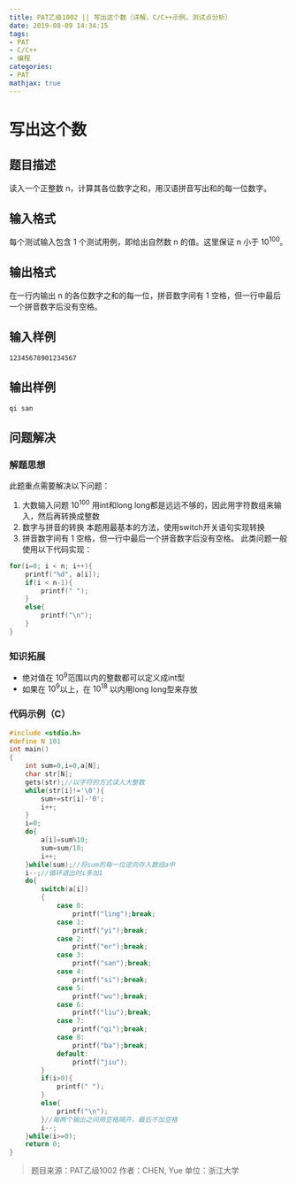 ```yaml
---
title: PAT乙级1002 || 写出这个数（详解，C/C++示例，测试点分析）
date: 2019-08-09 14:34:15
tags:
- PAT
- C/C++
- 编程
categories:
- PAT
mathjax: true
---
```


# 写出这个数 
## 题目描述
读入一个正整数 n，计算其各位数字之和，用汉语拼音写出和的每一位数字。
## 输入格式
每个测试输入包含 1 个测试用例，即给出自然数 n 的值。这里保证 n 小于 $10^{100}$。
## 输出格式
在一行内输出 n 的各位数字之和的每一位，拼音数字间有 1 空格，但一行中最后一个拼音数字后没有空格。
## 输入样例
```lsl
12345678901234567
```
## 输出样例
```lsl
qi san
```

## 问题解决
### 解题思想
此题重点需要解决以下问题：
1. 大数输入问题
$10^{100}$ 用int和long long都是远远不够的，因此用字符数组来输入，然后再转换成整数
2. 数字与拼音的转换
本题用最基本的方法，使用switch开关语句实现转换
3. 拼音数字间有 1 空格，但一行中最后一个拼音数字后没有空格。
此类问题一般使用以下代码实现：
```c
for(i=0; i < n; i++){
    printf("%d", a[i]);
    if(i < n-1){
        printf(" ");
    }
    else{
        printf("\n");
    }
}
```

### 知识拓展
* 绝对值在 $10^9$范围以内的整数都可以定义成int型
* 如果在 $10^9$以上，在 $10^{18}$ 以内用long long型来存放

### 代码示例（C）
```c
#include <stdio.h>
#define N 101
int main()
{
    int sum=0,i=0,a[N];
    char str[N];
    gets(str);//以字符的方式读入大整数
    while(str[i]!='\0'){
        sum+=str[i]-'0';
        i++;
    }
    i=0;
    do{
        a[i]=sum%10;
        sum=sum/10;
        i++;
    }while(sum);//将sum的每一位逆向存入数组a中
    i--;//循环退出时i多加1
    do{
        switch(a[i])
        {
            case 0:
                printf("ling");break;
            case 1:
                printf("yi");break;
            case 2:
                printf("er");break;
            case 3:
                printf("san");break;
            case 4:
                printf("si");break;
            case 5:
                printf("wu");break;
            case 6:
                printf("liu");break;
            case 7:
                printf("qi");break;
            case 8:
                printf("ba");break;
            default:
                printf("jiu");
        }
        if(i>0){
            printf(" ");
        }
        else{
            printf("\n");
        }//每两个输出之间用空格隔开，最后不加空格
        i--;
    }while(i>=0);
    return 0;
}
```
>题目来源：PAT乙级1002
>作者：CHEN, Yue
>单位：浙江大学